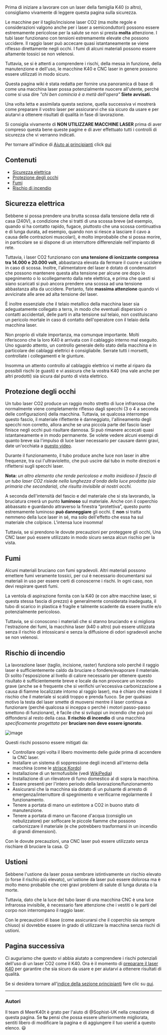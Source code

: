 Prima di iniziare a lavorare con un laser della famiglia K40 (o altro), consigliamo vivamente di leggere questa pagina sulla sicurezza.

Le macchine per il taglio/incisione laser CO2 (ma molte regole e considerazioni valgono anche per i laser a semiconduttori) possono essere estremamente pericolose per la salute se non si presta **molta** attenzione. I tubi laser funzionano con tensioni estremamente elevate che possono uccidere. Il raggio laser può accecare quasi istantaneamente se viene riflesso direttamente negli occhi. I fumi di alcuni materiali possono essere altamente tossici se non velenosi.

Tuttavia, se si è attenti a comprendere i rischi, della messa in funzione, della manutenzione e dell'uso, le macchine K40 e CNC laser in genere possono essere utilizzati in modo sicuro.

Questa pagina wiki è stata redatta per fornire una panoramica di base di come una macchina laser possa potenzialmente nuocere all'utente, perché come si usa dire _"chi ben comincia è a metà dell'opera"_ **Siete avvisati.**

Una volta letta e assimilata questa sezione, quella successiva vi mostrerà come preparare il vostro laser per assicurarvi che sia sicuro da usare e per aiutarvi a ottenere risultati di qualità in fase di lavorazione.

Si consiglia vivamente di **NON UTILIZZARE MACCHINE LASER** prima di aver compreso questa bene queste pagine e di aver effettuato tutti i controlli di sicurezza che vi verranno indicati.

Per tornare all'indice di [Aiuto ai principianti](./Principianti:-0.-Index) click [qui](./Principianti:-0.-Index)

## Contenuti
* [Sicurezza elettrica](#sicurezza-elettrica)
* [Protezione degli occhi](#Protezione-degli-occhi)
* [Fumi](#Fumi)
* [Rischio di incendio](#Rischio-di-incendio)

## Sicurezza elettrica
Sebbene si possa prendere una brutta scossa dalla tensione della rete di casa (240V), a condizione che si tratti di una scossa breve (ad esempio, quando si ha contatto rapido, fugace, piuttosto che una scossa continuativa e di lunga durata, ad esempio, quando non si riesce a lasciare il cavo a causa delle contrazioni muscolari), è molto improbabile che si possa morire, in particolare se si dispone di un interruttore differenziale nell'impianto di rete.

Tuttavia, i laser CO2 funzionano con **una tensione di ionizzante compresa tra 14.000 e 20.000 volt**, abbastanza elevata da fermare il cuore e uccidere in caso di scossa. Inoltre, l'alimentatore del laser è dotato di condensatori che possono mantenere questa alta tensione per alcune ore dopo lo spegnimento o lo scollegamento dalla rete elettrica, e prima che questi si siano scaricati si può ancora prendere una scossa ad una tensione abbastanza alta da uccidere. Pertanto, fate **massima attenzione** quando vi avvicinate alle aree ad alta tensione del laser.

È inoltre essenziale che il telaio metallico della macchina laser sia adeguatamente collegato a terra, in modo che eventuali dispersioni o contatti accidentali, delle parti in alta tensione sul telaio, non costituiscano un pericolo mortale in caso di contatto dell'operatore con il telaio della macchina laser.

Non proprio di vitale importanza, ma comunque importante. Molti riferiscono che la loro K40 è arrivata con il cablaggio interno mal eseguito. Uno sguardo attento, un controllo generale dello stato della macchina e in particolare dei cablaggi elettrici è consigliabile. Serrate tutti i morsetti, controllate i collegamenti e le giunture.

Insomma un attento controllo al cablaggio elettrico vi mette al riparo da possibili rischi (e guasti) e vi assicura che la vostra K40 (ma vale anche per altri prodotti) sia sicura dal punto di vista elettrico.

## Protezione degli occhi
Un tubo laser CO2 produce un raggio molto stretto di luce infrarossa che normalmente viene completamente riflesso dagli specchi (3 o 4 a seconda delle configurazioni) della macchina. Tuttavia, se qualcosa interrompe questo fascio, il materiale riflettente è danneggiato, l'allineamento degli specchi non corretto, allora anche se una piccola parte del fascio laser finisce negli occhi può risultare dannosa. Si può rimanere accecati quasi istantaneamente e in modo permanente. Se volete vedere alcuni esempi di quanto breve sia l'impulso di luce laser necessario per causare danni gravi, date un'occhiata a [questo video](https://www.youtube.com/watch?v=-wXApAAh8xA).

Durante il funzionamento, il tubo produce anche luce non laser in altre frequenze, tra cui l'ultravioletto, che può uscire dal tubo in molte direzioni e riflettersi sugli specchi laser.

**Nota:** _un altro elemento che rende pericoloso e molto insidioso il fascio di un tubo laser CO2 risiede nella lunghezza d'onda della luce prodotta (sia primaria che secondaria), che risulta invisibile ai nostri occhi._

A seconda dell'intensità del fascio e del materiale che si sta lavorando, la bruciatura creerà un punto **luminoso** sul materiale. Anche con il coperchio abbassato e guardando attraverso la finestra “protettiva”, questo punto estremamente luminoso **può danneggiare** gli occhi. E **non** si tratta nemmeno della luce laser in sé, ma solo dell'effetto che essa ha sul materiale che colpisce. L'intensa luce insomma! 

Tuttavia, se si prendono le dovute precauzioni per proteggere gli occhi, Una CNC laser può essere utilizzato in modo sicuro senza alcun rischio per la vista.

## Fumi
Alcuni materiali bruciano con fumi sgradevoli. Altri materiali possono emettere fumi veramente tossici, per cui è necessario documentarsi sui materiali in uso per essere certi di conoscerne i rischi. In ogni caso, non devi respirare questi fumi.

La ventola di aspirazione fornita con la K40 (e con altre macchine laser, si questa stessa fascia di prezzo) è generalmente considerata inadeguata, il tubo di scarico in plastica è fragile e talmente scadente da essere inutile e/o potenzialmente pericoloso.

Tuttavia, se si conoscono i materiali che si stanno bruciando e si migliora l'estrazione dei fumi, la macchina laser (k40 o altro) può essere utilizzata senza il rischio di intossicarsi e senza la diffusione di odori sgradevoli anche se non velenosi.

## Rischio di incendio
La lavorazione laser (taglio, incisione, raster) funziona solo perché il raggio laser è sufficientemente caldo da bruciare o fondere/evaporare il materiale. Di solito l'esposizione al livello di calore necessario per ottenere questo risultato è sufficientemente breve e locale da non provocare un incendio grave (anche se è frequente che si verifichi un'eccessiva carbonizzazione a causa di fiamme localizzate intorno al raggio laser), ma è chiaro che esiste il rischio che il materiale si scaldi troppo e prenda fuoco. Se per qualsiasi motivo la testa del laser smette di muoversi mentre il laser continua a funzionare (perché qualcosa si inceppa o perché i motori passo-passo smettono di funzionare), è facile che si sviluppi un incendio che può poi diffondersi al resto della casa. **Il rischio di incendio** di una macchina _specificamente progettata_ per **bruciare non deve essere ignorato**.

![image](https://user-images.githubusercontent.com/3001893/127776345-35740740-fcf6-4b00-bc83-db9469012b1a.png)

Questi rischi possono essere mitigati da:

* Controllare ogni volta il libero movimento delle guide prima di accendere la CNC laser.
* Installare un sistema di soppressione degli incendi all'interno della macchina (come le [strisce Kordo](https://www.amazon.com/dp/B086LKHCC4))
* Installazione di un termofusibile (vedi [WikiPedia](https://it.wikipedia.org/wiki/Termofusibile))
* Installazione di un rilevatore di fumo domestico al di sopra la macchina.
* Essere presenti per l'intero periodo della lavorazione/funzionamento
* Assicurarsi che la macchina sia dotato di un pulsante di arresto di emergenza/interruttore di spegnimento e verificarne regolarmente il funzionamento.
* Tenere a portata di mano un estintore a CO2 in buono stato di manutenzione.
* Tenere a portata di mano un flacone d'acqua (consiglio un nebulizzatore) per soffocare le piccole fiamme che possono carbonizzare il materiale (e che potrebbero trasformarsi in un incendio di grandi dimensioni).

Con le dovute precauzioni, una CNC laser può essere utilizzato senza rischiare di bruciare la casa. 😉

## Ustioni
Sebbene l'ustione da laser possa sembrare istintivamente un rischio elevato (o forse il rischio più elevato), un'ustione da laser può essere dolorosa ma è molto meno probabile che crei gravi problemi di salute di lunga durata o la morte. 

Tuttavia, dato che la luce del tubo laser di una macchina CNC è una luce infrarossa invisibile, è necessario fare attenzione che i vestiti o le parti del corpo non interrompano il raggio laser.

Con le precauzioni di base (come assicurarsi che il coperchio sia sempre chiuso) si dovrebbe essere in grado di utilizzare la macchina senza rischi di ustioni.

## Pagina successiva
Ci auguriamo che questo vi abbia aiutato a comprendere i rischi potenziali dell'uso di un laser CO2 come il K40. Ora è il momento di [preparare il laser K40](./Pprincipianti:-2.-Preparazione-Hw-K40) per garantire che sia sicuro da usare e per aiutarvi a ottenere risultati di qualità.

Se si desidera tornare all'[indice della sezione principianti](./Principianti:-0.-Index) fare clic su [qui](./Principianti:-0.-Index).

---
### Autori
Il team di MeerK40t è grato per l'aiuto di @Sophist-UK nella creazione di questa pagina. Se **tu** pensi che possa essere ulteriormente migliorata, sentiti libero di modificare la pagina e di aggiungere il tuo userid a questo elenco. 😃